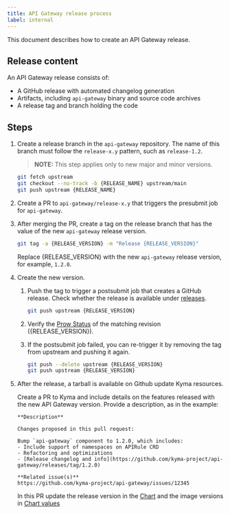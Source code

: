 ```yaml
---
title: API Gateway release process
label: internal
---
```


This document describes how to create an API Gateway release.

## Release content

An API Gateway release consists of:

* A GitHub release with automated changelog generation
* Artifacts, including `api-gateway` binary and source code archives
* A release tag and branch holding the code

## Steps

1. Create a release branch in the `api-gateway` repository. The name of this branch must follow the `release-x.y` pattern, such as `release-1.2`.

   >**NOTE:** This step applies only to new major and minor versions.

   ```bash
   git fetch upstream
   git checkout --no-track -b {RELEASE_NAME} upstream/main
   git push upstream {RELEASE_NAME}
   ```

3. Create a PR to `api-gateway/release-x.y` that triggers the presubmit job for `api-gateway`.

5. After merging the PR, create a tag on the release branch that has the value of the new `api-gateway` release version.

   ```bash
   git tag -a {RELEASE_VERSION} -m "Release {RELEASE_VERSION}"
   ```

   Replace {RELEASE_VERSION} with the new `api-gateway` release version, for example, `1.2.0`.

6. Create the new version.
   1. Push the tag to trigger a postsubmit job that creates a GitHub release. Check whether the release is available under [releases](https://github.com/kyma-project/api-gateway/releases).

      ```bash
      git push upstream {RELEASE_VERSION}
      ```

   2. Verify the [Prow Status](https://status.build.kyma-project.io/?repo=kyma-project%2Fapi-gateway&type=postsubmit) of the matching revision ({RELEASE_VERSION}).

   3. If the postsubmit job failed, you can re-trigger it by removing the tag from upstream and pushing it again.

      ```bash
      git push --delete upstream {RELEASE_VERSION}
      git push upstream {RELEASE_VERSION}
      ```

7. After the release, a tarball is available on Github update Kyma resources.

   Create a PR to Kyma and include details on the features released with the new API Gateway version. Provide a description, as in the example:

   ```
   **Description**

   Changes proposed in this pull request:

   Bump `api-gateway` component to 1.2.0, which includes:
   - Include support of namespaces on APIRule CRD
   - Refactoring and optimizations
   - [Release changelog and info](https://github.com/kyma-project/api-gateway/releases/tag/1.2.0)

   **Related issue(s)**
   https://github.com/kyma-project/api-gateway/issues/12345
   ```

   In this PR update the release version in the [Chart](https://github.com/kyma-project/kyma/blob/main/resources/api-gateway/Chart.yaml) and the image versions in [Chart values](https://github.com/kyma-project/kyma/blob/main/resources/api-gateway/values.yaml)
